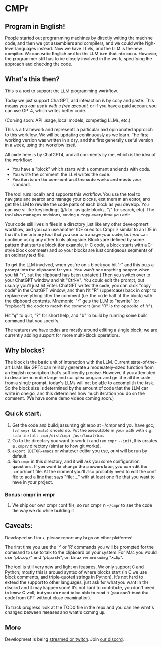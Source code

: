 # CMPr

## Program in English!

People started out programming machines by directly writing the machine code, and then we got assemblers and compilers, and we could write high-level languages instead.
Now we have LLMs, and the LLM is the new compiler.
We can write English and let the LLM turn that into code.
However, the programmer still has to be closely involved in the work, specifying the approach and checking the code.

## What's this then?

This is a tool to support the LLM programming workflow.

Today we just support ChatGPT, and interaction is by copy and paste.
This means <em>you can use it with a free account</em>, or if you have a paid account you can use GPT4, which writes better code.

(Coming soon: API usage, local models, competing LLMs, etc.)

This is a framework and represents a particular and opinionated approach to this workflow.
We will be updating continuously as we learn.
The first working version was written in a day, and the first generally useful version in a week, using the workflow itself.

All code here is by ChatGPT4, and all comments by me, which is the idea of the workflow:

- You have a "block" which starts with a comment and ends with code.
- You write the comment; the LLM writes the code.
- You iterate on the comment until the code works and meets your standard.

The tool runs locally and supports this workflow.
You use the tool to navigate and search and manage your blocks, edit them in an editor, and get the LLM to rewrite the code parts of each block as you develop.
You can use vi-like keybindings (j/k to navigate blocks, "/" for search, etc).
The tool also manages revisions, saving a copy every time you edit.

Your code still lives in files in a directory just like any other development workflow, and you can use another IDE or editor.
Cmpr is similar to an IDE in that it's the primary tool that you use to manage your code, but you can continue using any other tools alongside.
Blocks are defined by some pattern that starts a block (for example, in C code, a block starts with a C-style block comment) and so your blocks are just contiguous segments of an ordinary text file.

To get the LLM involved, when you're on a block you hit "r" and this puts a prompt into the clipboard for you.
(You won't see anything happen when you hit "r", but the clipboard has been updated.)
Then you switch over to your ChatGPT window and hit "Ctrl-V".
You could edit the prompt, but usually you'll just hit Enter.
ChatGPT writes the code, you can click "copy code" in the ChatGPT window, and then hit "R" (uppercase) back in cmpr to replace everything after the comment (i.e. the code half of the block) with the clipboard contents.
Mnemonic: "r" gets the LLM to "rewrite" (or "replace") the code to match the comment (and "R" is the opposite of "r").

Hit "q" to quit, "?" for short help, and "b" to build by running some build command that you specify.

The features we have today are mostly around editing a single block; we are currently adding support for more multi-block operations.

## Why blocks?

The block is the basic unit of interaction with the LLM.
Current state-of-the-art LLMs like GPT4 can reliably generate a moderately-sized function from an English description that's sufficiently precise.
However, if you attempted to describe an entire large and complex program and get the all the code from a single prompt, today's LLMs will not be able to accomplish the task.
So the block size is determined by the amount of code that the LLM can write in one go, and this determines how much iteration you do on the comment.
(We have some demo videos coming soon.)

## Quick start:

1. Get the code and build; assuming git repo at ~/cmpr and you have gcc, `(cd cmpr && make)` should do. Put the executable in your path with e.g. `sudo install cmpr/dist/cmpr /usr/local/bin`.
2. Go to the directory you want to work in and run `cmpr --init`, this creates a `.cmpr/` directory (similar to how git works).
3. `export EDITOR=emacs` or whatever editor you use, or vi will be run by default.
4. Run `cmpr` in this directory, and it will ask you some configuration questions.
   If you want to change the answers later, you can edit the .cmpr/conf file.
   At the moment you'll also probably need to edit the conf file to add a line that says "file: ..." with at least one file that you want to have in your project.

### Bonus: cmpr in cmpr

1. We ship our own cmpr conf file, so run cmpr in `~/cmpr` to see the code the way we do while building it.

## Caveats:

Developed on Linux, please report any bugs on other platforms!

The first time you use the 'r' or 'R' commands you will be prompted for the command to use to talk to the clipboard on your system.
For Mac you would use "pbcopy" and "pbpaste", on Linux we are using "xclip".

The tool is still very new and light on features.
We only support C and Python; mostly this is around syntax of where blocks start (in C we use block comments, and triple-quoted strings in Python).
It's not hard to extend the support to other languages, just ask for what you want in the discord and it may happen soon!
It's not hard to contribute, you don't need to know C well, but you do need to be able to read it (you can't trust the code from GPT without close examination).

To track progress look at the TODO file in the repo and you can see what's changed between releases and what's coming up.

## More

Development is being [streamed on twitch](https://www.twitch.tv/inimino2).
Join [our discord](https://discord.gg/ekEq6jcEQ2).
